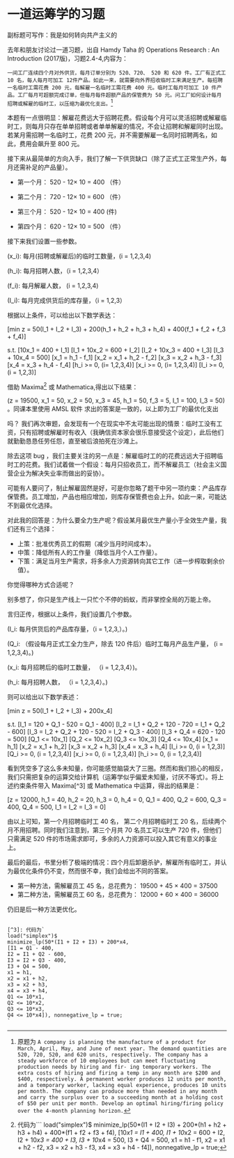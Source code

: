 # 一道运筹学的习题

副标题可写作：我是如何转向共产主义的

去年和朋友讨论过一道习题，出自 Hamdy Taha 的 Operations Research : An Introduction (2017版)，习题2.4-4,内容为：

`一间工厂连续四个月对外供货，每月订单分别为 520、720、 520 和 620 件。工厂有正式工 10 名，每人每月可加工 12件产品。如此一来，就需要向外界招收临时工来满足生产。每招聘一名临时工需花费 200 元，每解雇一名临时工需花费 400 元。临时工每月可加工 10 件产品。工厂每月可超额完成订单，但每月每件超额产品的保管费为 50 元。问工厂如何设计每月招聘或解雇的临时工，以压缩为最优化支出。`[^1]

本题有一点很明显：解雇花费远大于招聘花费。假设每个月可以灵活招聘或解雇临时工，则每月只存在单单招聘或者单单解雇的情况，不会让招聘和解雇同时出现。若某月需招聘一名临时工，花费 200 元，并不需要解雇一名同时招聘两名，如此，费用会飙升至 800 元。

接下来从最简单的方向入手，我们了解一下供货缺口（除了正式工正常生产外，每月还需补足的产品量）。

 - 第一个月： 520 - 12× 10 = 400 （件）

 - 第二个月： 720 - 12× 10 = 600 （件）

 - 第三个月： 520 - 12× 10 = 400  (件)

 - 第四个月： 620 - 12× 10 = 500 （件）

接下来我们设置一些参数。

\(x_i\): 每月(招聘或解雇后)的临时工数量，(i = 1,2,3,4)

\(h_i\): 每月招聘人数，（i = 1,2,3,4）

\(f_i\): 每月解雇人数， (i = 1,2,3,4)

\(I_i\): 每月完成供货后的库存量，（i = 1,2,3）

根据以上条件，可以给出以下数学表达：

\[min z = 50(I_1 + I_2 + I_3) + 200(h_1 + h_2 + h_3 + h_4) + 400(f_1 + f_2 + f_3 + f_4)\]

s.t. \[10x_1 = 400 + I_1\]
\[I_1 + 10x_2 = 600 + I_2\]
\[I_2 + 10x_3 = 400 + I_3\]
\[I_3 + 10x_4 = 500\]
\[x_1 = h_1 - f_1\]
\[x_2 = x_1 + h_2 - f_2\]
\[x_3 = x_2 + h_3 - f_3\]
\[x_4 = x_3 + h_4 - f_4\]
\[h_i >= 0, (i= 1,2,3,4)\]
\[x_i >= 0, (i= 1,2,3,4)\]
\[I_i >= 0, (i = 1,2,3)\]

借助 Maxima[^2] 或  Mathematica,得出以下结果：

  \(z = 19500, x_1 = 50, x_2 = 50, x_3 = 45, h_1 = 50, f_3 = 5, I_1 = 100, I_3 = 50\) 。同课本里使用 AMSL 软件 求出的答案是一致的，以上即为工厂的最优化支出




吗？
我们再次审题，会发现有一个在现实中不太可能出现的情景：临时工没有工资，只有招聘或解雇时有收入（我确信资本家会很乐意接受这个设定），此后他们就勤勤恳恳任劳任怨，直至被后浪拍死在沙滩上。

除去这项 bug ，我们主要关注的另一点是：解雇临时工的的花费远远大于招聘临时工的花费。我们试着做一个假设：每月只招收员工，而不解雇员工（社会主义国营企业为解决失业率而做出的妥协）。

可能有人要问了，制止解雇固然是好，可是你忽略了题干中另一项约束：产品库存保管费。员工增加，产品也相应增加，则库存保管费也会上升。如此一来，可能达不到最优化选择。

对此我的回答是：为什么要全力生产呢？假设某月最优生产量小于全效生产量，我们还有三个选择：

- 上策：批准优秀员工的假期（减少当月时间成本）。
- 中策：降低所有人的工作量（降低当月个人工作量）。
- 下策：满足当月生产需求，将多余人力资源转向其它工作（进一步榨取剩余价值）。

你觉得哪种方式合适呢？

别多想了，你只是生产线上一只忙个不停的蚂蚁，而非掌控全局的万能上帝。

言归正传，根据以上条件，我们设置几个参数。

\(I_i: 每月供货后的产品库存量，（i = 1,2,3,）。\)

\(Q_i: （假设每月正式工全力生产，除去 120 件后）临时工每月产品生产量， (i = 1,2,3,4)。\)

\(x_i: 每月招聘后的临时工数量， （i = 1,2,3,4）\)。

\(h_i: 每月招聘人数， （i = 1,2,3,4）。\)

则可以给出以下数学表述：

\[min z = 50(I_1 + I_2 + I_3) + 200x_4\]

s.t. \[I_1 = 120 + Q_1 - 520 = Q_1 - 400\]
     \[I_2 = I_1 + Q_2 + 120 - 720 = I_1 + Q_2 - 600\]
     \[I_3 = I_2 + Q_2 + 120 - 520 = I_2 + Q_3 - 400\]
	 \[I_3 + Q_4 = 620 - 120 = 500\]
	 \[Q_1 <= 10x_1\]
	 \[Q_2 <= 10x_2\]
	 \[Q_3 <= 10x_3\]
	 \[Q_4 <= 10x_4\]
	 \[x_1 = h_1\]
	 \[x_2 = x_1 + h_2\]
	 \[x_3 = x_2 + h_3\]
	 \[x_4 = x_3 + h_4\]
	 \[I_i >= 0, (i = 1,2,3)\]
	 \[Q_i >= 0, (i = 1,2,3,4)\]
	 \[x_i >= 0, (i = 1,2,3,4)\]
     \[h_i >= 0, (i = 1,2,3,4)\]

看到凭空多了这么多未知量，你可能感觉脑袋大了三圈。然而和我们担心的相反，我们只需把复杂的运算交给计算机（运筹学似乎偏爱未知量，讨厌不等式）。将上述约束条件带入 Maxima[^3] 或 Mathematica 中运算，得出的结果是：

\[z = 12000, h_1 = 40, h_2 = 20, h_3 = 0, h_4 = 0, Q_1 = 400, Q_2 = 600, Q_3 = 400, Q_4 = 500, I_1 = I_2 = I_3 = 0\]

由以上可知，第一个月招聘临时工 40 名， 第二个月招聘临时工 20 名，后续两个月不用招聘。同时我们注意到，第三个月共 70 名员工可以生产 720 件，但他们只需满足 520 件的市场需求即可，多余的人力资源可以投入其它有意义的事业上。

最后的最后，书里分析了极端的情况：四个月后卸磨杀驴，解雇所有临时工，并认为最优化条件仍不变，然而很不幸，我们会给出不同的答案。

  - 第一种方法，需解雇员工 45 名，总花费为： 19500 + 45 × 400 = 37500
  - 第二种方法，需解雇员工 60 名，总花费为： 12000 + 60 × 400 = 36000

仍旧是后一种方法更优化。

[^1]: 原题为 `A company is planning the manufacture of a product for March, April, May, and June of next year. The demand quantities are 520, 720, 520, and 620 units, respectively. The company has a steady workforce of 10 employees but can meet fluctuating production needs by hiring and fir-
ing temporary workers. The extra costs of hiring and firing a temp in any month are $200 and $400, respectively. A permanent worker produces 12 units per month, and a temporary worker, lacking equal experience, produces 10 units per month. The company can produce more than needed in any month and carry the surplus over to a succeeding month at a holding cost of $50 per unit per month. Develop an optimal hiring/firing policy over the 4-month planning horizon.`

[^2]: 代码为```
load("simplex")$
minimize_lp(50*(I1 + I2 + I3) + 200*(h1 + h2 + h3 + h4) + 400*(f1 + f2 + f3 + f4),
[10*x1 = I1 + 400,
I1 + 10*x2 = 600 + I2,
I2 + 10*x3 = 400 + I3,
I3 + 10*x4 = 500,
I3 + Q4 = 500,
x1 = h1 - f1,
x2 = x1 + h2 - f2,
x3 = x2 + h3 - f3,
x4 = x3 + h4 - f4]), nonnegative_lp = true;
```

[^3]: 代码为`
load("simplex")$
minimize_lp(50*(I1 + I2 + I3) + 200*x4,
[I1 = Q1 - 400,
I2 = I1 + Q2 - 600,
I3 = I2 + Q3 - 400,
I3 + Q4 = 500,
x1 = h1,
x2 = x1 + h2,
x3 = x2 + h3,
x4 = x3 + h4,
Q1 <= 10*x1,
Q2 <= 10*x2,
Q3 <= 10*x3,
Q4 <= 10*x4]), nonnegative_lp = true;
`
